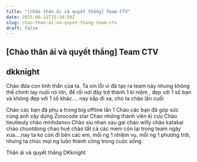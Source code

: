```yaml
---
title: "[Chào thân ái và quyết thắng] Team CTV"
date: 2025-06-12T15:34:50Z
slug: chao-than-ai-va-quyet-thang-team-ctv
draft: false
---
```


## [Chào thân ái và quyết thắng] Team CTV

## dkknight

Chào đứa con tinh thần của ta. Ta xin lỗi vì đã tạo ra team này nhưng không thể chính tay nuôi nó lớn, để rồi nơi đây trở thành 1 kỉ niệm , đẹp với 1 số bạn và không đẹp với 1 số khác.... nay sắp đi xa, cho ta chào lần cuối
 
Chào các bạn đã phụ a trong big offline lần 1
Chào các bạn đã góp sức cùng anh xây dựng Zorocode star
Chào những thành viên kì cựu
Chào tieutieuly
chào minhdanvu
Chào siu nhan xau gai
chao willy
chào katakai
chào chuotdong
chao huệ
chào tất cả các mem còn lại trong team ngày xưa....nay ta ko còn đi bên các em, mỗi ng 1 nhiệm vụ, mỗi ng 1 phương trời, nhưng ta chúc mọi ng luôn thành công trong cuộc sống.
 
Thân ái và quyết thắng
DKknight